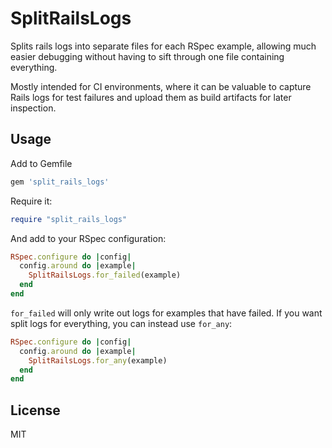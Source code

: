 # SplitRailsLogs

Splits rails logs into separate files for each RSpec example, allowing much easier debugging without having to sift through one file containing everything.

Mostly intended for CI environments, where it can be valuable to capture Rails logs for test failures and upload them as build artifacts for later inspection.

## Usage

Add to Gemfile

```rb
gem 'split_rails_logs'
```

Require it:

```rb
require "split_rails_logs"
```

And add to your RSpec configuration:

```rb
RSpec.configure do |config|
  config.around do |example|
    SplitRailsLogs.for_failed(example)
  end
end
```

`for_failed` will only write out logs for examples that have failed. If you want split logs for everything, you can instead use `for_any`:

```rb
RSpec.configure do |config|
  config.around do |example|
    SplitRailsLogs.for_any(example)
  end
end
```

## License

MIT
